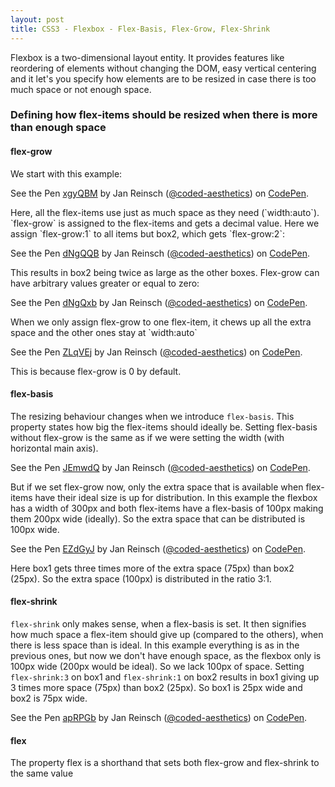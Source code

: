 ```yaml
---
layout: post
title: CSS3 - Flexbox - Flex-Basis, Flex-Grow, Flex-Shrink
---
```


<div class="message">
  Flexbox is a two-dimensional layout entity. It provides features like reordering of elements without changing the DOM,
  easy vertical centering and it let's you specify how elements are to be resized in case there is too much space or not enough space.
</div>

### Defining how flex-items should be resized when there is more than enough space

#### flex-grow

We start with this example:
<p data-height="265" data-theme-id="0" data-slug-hash="xgyQBM" data-default-tab="css,result" data-user="coded-aesthetics" data-embed-version="2" data-pen-title="xgyQBM" class="codepen">See the Pen <a href="http://codepen.io/coded-aesthetics/pen/xgyQBM/">xgyQBM</a> by Jan Reinsch (<a href="http://codepen.io/coded-aesthetics">@coded-aesthetics</a>) on <a href="http://codepen.io">CodePen</a>.</p>
<script async src="https://production-assets.codepen.io/assets/embed/ei.js"></script>
Here, all the flex-items use just as much space as they need (`width:auto`).
`flex-grow` is assigned to the flex-items and gets a decimal value.
Here we assign `flex-grow:1` to all items but box2, which gets `flex-grow:2`:
<p data-height="265" data-theme-id="0" data-slug-hash="dNgQQB" data-default-tab="css,result" data-user="coded-aesthetics" data-embed-version="2" data-pen-title="dNgQQB" class="codepen">See the Pen <a href="http://codepen.io/coded-aesthetics/pen/dNgQQB/">dNgQQB</a> by Jan Reinsch (<a href="http://codepen.io/coded-aesthetics">@coded-aesthetics</a>) on <a href="http://codepen.io">CodePen</a>.</p>
<script async src="https://production-assets.codepen.io/assets/embed/ei.js"></script>
This results in box2 being twice as large as the other boxes.
Flex-grow can have arbitrary values greater or equal to zero:
<p data-height="265" data-theme-id="0" data-slug-hash="dNgQxb" data-default-tab="css,result" data-user="coded-aesthetics" data-embed-version="2" data-pen-title="dNgQxb" class="codepen">See the Pen <a href="http://codepen.io/coded-aesthetics/pen/dNgQxb/">dNgQxb</a> by Jan Reinsch (<a href="http://codepen.io/coded-aesthetics">@coded-aesthetics</a>) on <a href="http://codepen.io">CodePen</a>.</p>
<script async src="https://production-assets.codepen.io/assets/embed/ei.js"></script>
When we only assign flex-grow to one flex-item, it chews up all the extra space and the other ones stay at `width:auto`
<p data-height="265" data-theme-id="0" data-slug-hash="ZLqVEj" data-default-tab="css,result" data-user="coded-aesthetics" data-embed-version="2" data-pen-title="ZLqVEj" class="codepen">See the Pen <a href="http://codepen.io/coded-aesthetics/pen/ZLqVEj/">ZLqVEj</a> by Jan Reinsch (<a href="http://codepen.io/coded-aesthetics">@coded-aesthetics</a>) on <a href="http://codepen.io">CodePen</a>.</p>
<script async src="https://production-assets.codepen.io/assets/embed/ei.js"></script>
This is because flex-grow is 0 by default.

#### flex-basis

The resizing behaviour changes when we introduce `flex-basis`. This property states how big the flex-items should ideally be.
Setting flex-basis without flex-grow is the same as if we were setting the width (with horizontal main axis).
<p data-height="265" data-theme-id="0" data-slug-hash="JEmwdQ" data-default-tab="css,result" data-user="coded-aesthetics" data-embed-version="2" data-pen-title="JEmwdQ" class="codepen">See the Pen <a href="http://codepen.io/coded-aesthetics/pen/JEmwdQ/">JEmwdQ</a> by Jan Reinsch (<a href="http://codepen.io/coded-aesthetics">@coded-aesthetics</a>) on <a href="http://codepen.io">CodePen</a>.</p>
<script async src="https://production-assets.codepen.io/assets/embed/ei.js"></script>
But if we set flex-grow now, only the extra space that is available when flex-items have their ideal size is up for distribution.
In this example the flexbox has a width of 300px and both flex-items have a flex-basis of 100px making them 200px wide (ideally).
So the extra space that can be distributed is 100px wide.
<p data-height="265" data-theme-id="0" data-slug-hash="EZdGyJ" data-default-tab="css,result" data-user="coded-aesthetics" data-embed-version="2" data-pen-title="EZdGyJ" class="codepen">See the Pen <a href="http://codepen.io/coded-aesthetics/pen/EZdGyJ/">EZdGyJ</a> by Jan Reinsch (<a href="http://codepen.io/coded-aesthetics">@coded-aesthetics</a>) on <a href="http://codepen.io">CodePen</a>.</p>
<script async src="https://production-assets.codepen.io/assets/embed/ei.js"></script>
Here box1 gets three times more of the extra space (75px) than box2 (25px). So the extra space (100px) is distributed in the ratio 3:1.

#### flex-shrink

`flex-shrink` only makes sense, when a flex-basis is set.
It then signifies how much space a flex-item should give up (compared to the others), when there is less space than is ideal.
In this example everything is as in the previous ones, but now we don't have enough space, as the flexbox only is 100px wide (200px would be ideal).
So we lack 100px of space. Setting `flex-shrink:3` on box1 and `flex-shrink:1` on box2 results in box1 giving up 3 times more space (75px) than box2 (25px).
So box1 is 25px wide and box2 is 75px wide.
<p data-height="265" data-theme-id="0" data-slug-hash="apRPGb" data-default-tab="css,result" data-user="coded-aesthetics" data-embed-version="2" data-pen-title="apRPGb" class="codepen">See the Pen <a href="http://codepen.io/coded-aesthetics/pen/apRPGb/">apRPGb</a> by Jan Reinsch (<a href="http://codepen.io/coded-aesthetics">@coded-aesthetics</a>) on <a href="http://codepen.io">CodePen</a>.</p>
<script async src="https://production-assets.codepen.io/assets/embed/ei.js"></script>

#### flex

The property flex is a shorthand that sets both flex-grow and flex-shrink to the same value
